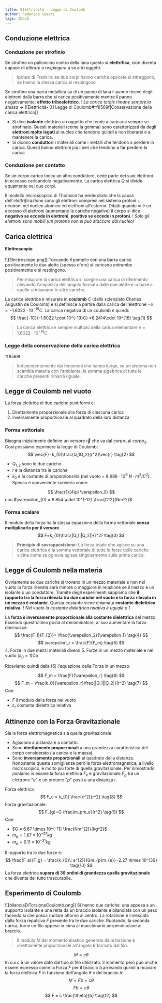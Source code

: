 ```yaml
---
title: Elettricità - Legge di Coulomb
author: Federico Cesari
tags: [Doc]
---
```

## Conduzione elettrica 
### Conduzione per strofinio
Se strofino un palloncino contro della lana questo si **elettrifica**, cioè diventa capace di *attirare* o *respingere* a se altri oggetti.
>Ipotesi di Franklin: se due corpi hanno cariche opposte si attraggono, se hanno la stessa carica si respingono

Se strofino una barra metallica su di un panno di lana il panno riceve degli elettroni dalla barra che si carica positivamente mentre il panno negativamente: **effetto triboelettrico**.
! *La carica totale rimane sempre la stessa* -> [[Elettricità- 01 Legge di Coulomb#^f8569f|Conservazione della carica elettrica]]

- Si dice **isolante** elettrico un oggetto che tende a caricarsi sempre se strofinato. Questi materiali (come la gomma) sono caratterizzati da degli **elettroni molto legati** al nucleo che tendono quindi a non liberarsi e a mantenere la carica.
- Si dicono **conduttori** i materiali come i metalli che tendono a perdere la carica. Questi hanno elettroni più liberi che tendono a far perdere la carica

### Conduzione per contatto
Se un corpo carico tocca un altro conduttore, cede parte dei suoi elettroni in eccesso caricandolo negativamente. La carica elettrica $Q$ si divide equamente nei due corpi.

Il modello microscopico di Thomson ha evidenziato che la causa dell'*elettrificazione* sono gli elettroni compresi nel sistema protoni + neutroni nel nucleo atomico ed elettroni all'esterno. Difatti quando vi è un eccesso di elettroni (aumentano le cariche negative) il corpo si dice **negativo se eccede in elettroni**, **positivo se eccede in protoni**.
! *Solo gli elettroni sono mobili (un protone non si può staccare dal nucleo)*

## Carica elettrica
#### Elettroscopio
![[Electroscope.png]]
Toccando il pomello con una barra carica positivamente le due alette (spesso d'oro) si caricano entrambe positivamente e si respingono. 
>Per misurare la carica elettrica si sceglie una carica di riferimento rilevando l'ampiezza dell'angolo formato dalle due alette e in base a quello si misurano le altre cariche.

La carica elettrica è misurata in **coulomb** $C$ (dallo scienziato Charles Augustin de Coulomb) e si definisce a partire dalla carica dell'elettrone $-e = -1.6022 \cdot 10^{-19} C$. 
La carica negativa di un coulomb è quindi:
$$
\frac{-1C}{-1.6022 \cdot 10^{-19}C} =6.2414\cdot 10^{18}
\tag{1}
$$
>La carica elettrica è sempre multiplo della carica elementare $e = 1.6022 \cdot 10^{-19} C$


### Legge della conservazione della carica elettrica
^f8569f
>Indipendentemente dai fenomeni che hanno luogo, se un sistema non scambia materia con l'ambiente, la somma algebrica di tutte le cariche presenti rimarrà uguale.

## Legge di Coulomb nel vuoto
La forza elettrica di due cariche puntiformi è: 
1. Direttamente proporzionale alla forza di ciascuna carica
2. Inversamente proporzionale al quadrato della loro distanza

### Forma vettoriale
Bisogna inizialmente definire un versore $\vec{r}$ che va dal $corpo_1$ al $corpo_2$. Così possiamo esprimere la legge di Coulomb:
$$
\vec{F}=k_{0}\frac{Q_1Q_2}{r^2}\vec{r}
\tag{2}
$$
- $Q_{1,2}$ sono le due cariche
- $r$ è la distanza tra le cariche
- $k_{0}$ è la costante di proporzionalità  (nel vuoto = $8.988 \cdot 10^{9}$ $N\cdot m^{2}/C^{2}$). Spesso è conveniente scriverla come: 

$$
\frac{1}{4\pi \varepsilon_0}
$$
con $\varepsilon_{0} = 8.854 \cdot 10^{-12} \frac{C^2}{Nm^2}$ 


 ### Forma scalare
 Il modulo della forza ha la stessa equazione della forma vettoriale **senza moltiplicarlo per il versore**. 
$$
F=k_{0}\frac{|Q_1||Q_2|}{r^2}
\tag{3}
$$
>**Principio di sovrapposizione:** La forza totale che agisce su una carica elettrica è la somma vettoriale di tutte le forze delle cariche vicine come se ognuna agisse singolarmente sulla prima carica.

## Legge di Coulomb nella materia
Ovviamente se due cariche si trovano in un mezzo materiale e non nel vuoto la forza rilevata sarà minore o maggiore in relazione se il mezzo è un isolante o un conduttore.
Tramite degli esperimenti sappiamo che **il rapporto tra la forza rilevata tra due cariche nel vuoto e la forza rilevata in un mezzo è costante**. Questa costante viene chiamata **costante dielettrica relativa**.
! *Nel vuoto la costante dielettrica relativa è uguale a* $1$

La **forza è inversamente proporzionale alla costante dielettrica** del mezzo. Essendo quest'ultima posta al denominatore, al suo aumentare la forza diminuisce.
$$
\frac{F_1}{F_{2}}= \frac{\varepsilon_2}{\varepsilon_1} 
\tag{4}
$$
$$
\varepsilon_r = \frac{F}{F_m} 
\tag{5}
$$
4. Forze in due mezzi materiali diversi
5. Forze in un mezzo materiale e nel vuoto ($\varepsilon_0 = 1$)Da

Ricaviamo quindi dalla $(5)$ l'equazione della Forza in un mezzo:

$$
F_m = \frac{F}{\varepsilon_r}
\tag{6}
$$
$$
F_m = \frac{k_0}{\varepsilon_r}\frac{|Q_1||Q_2|}{r^2} 
\tag{7}
$$
Con:
- $F$ il modulo della forza nel vuoto
- $\varepsilon_r$ costante dielettrica relativa

## Attinenze con la Forza Gravitazionale
Sia la forza elettromagnetica sia quella gravitazionale:
- Agiscono a distanza e a contatto.
- Sono **direttamente proporzionali** a una grandezza caratteristica del corpo considerato (la carica e la massa).
- Sono **inversamente proporzionali** al quadrato della distanza.
Nonostante queste somiglianze però la forza elettromagnetica, a livello microscopico, è molto più forte di quella gravitazionale. 
Per dimostrarlo poniamo in esame la forza elettrica $F_e$ e gravitazionale $F_g$ tra un elettrone "$e$" e un protone "$p$" posti a una distanza $r$.

Forza elettrica:
$$
F_e = k_{0} \frac{e^2}{r^2}
\tag{8}
$$
Forza gravitazionale: 
$$
F_{g}=G \frac{m_pm_e}{r^2}
\tag{9}
$$
Con:
- $G = 6.67 \times 10^{-11} \frac{Nm^{2}}{kg^2}$ 
- $m_p=1.67\times 10^{-27} kg$
-  $m_e=9.11\times 10^{-31} kg$

Il rapporto tra le due forze è:
$$
\frac{F_e}{F_g} = \frac{k_{0}\: e^{2}}{Gm_{p}m_{e}}=2.27 \times 10^{39}
\tag{10}
$$
La forza elettrica **supera di 39 ordini di grandezza quella gravitazionale** che diventa del tutto trascurabile.

## Esperimento di Coulomb
![[bilanciaDiTorsioneCoulomb.png]]
Si hanno due cariche: una appesa a un supporto isolante e una retta da un braccio isolante e bilanciata con un peso facendo si che possa ruotare attorno al centro. La rotazione è innescata dalla forza repulsiva $F$ presente tra le due cariche. Ruotando, la seconda carica, torce un filo appeso in cima al macchinario perpendicolare al braccio.
>Il modulo $M$ del momento elastico generato dalla torsione è direttamente proporzionale all'angolo $\theta$ formato dal filo.

$$
M = c\theta
\tag{11}
$$
In cui $c$ è un valore dato dal tipo di filo utilizzato.
Il momento però può anche essere espresso come la Forza $F$ per il braccio $b$ arrivando quindi a ricavare la forza elettrica $F$ in funzione dell'angolo $\theta$ e del braccio $b$:
$$
M = Fb = c\theta
$$
$$
Fb = c\theta
$$
$$
F = c \frac{\theta}{b} 
\tag{12}
$$
